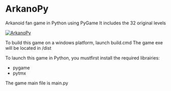# ArkanoPy
Arkanoid fan game in Python using PyGame
It includes the 32 original levels

[![ArkanoPy](https://i9.ytimg.com/vi_webp/s4Vjk5Ga8lY/mq2.webp?sqp=CLShmpsG-oaymwEmCMACELQB8quKqQMa8AEB-AH-BIAC4AOKAgwIABABGC8gZSgoMA8=&rs=AOn4CLBdw3iKmJ2ax8ATGvYiMOl6jj9kPg)](https://youtu.be/s4Vjk5Ga8lY)

To build this game on a windows platform, launch build.cmd
The game exe will be located in /dist

To launch this game in Python, you mustfirst install the required librairies:
- pygame
- pytmx

The game main file is main.py




